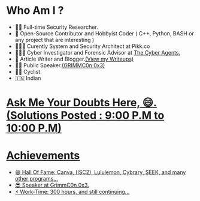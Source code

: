 # Who Am I ? 

- 👨‍💻 Full-time Security Researcher.
- 🌱 Open-Source Contributor and Hobbyist Coder ( C++, Python, BASH or any project that are interesting )
- 🧑🏾‍💻 Curently System and Security Architect at Pikk.co
- 🕵🏻‍♀️ Cyber Investigator and Forensic Advisor at <a href = "https://techagents.in/index.php/team1/">The Cyber Agents.</a>
- 👯 Article Writer and Blogger.<a href = "https://fardeenahmed410.medium.com/">(View my Writeups)</a>
- 🤵🏻 Public Speaker.<a href = "https://www.grimm-co.com/grimmcon-0x3-speakers">(GRIMMC0n 0x3)</a>
- 🚴🏿 Cyclist.
- 🇮🇳   Indian

 <h1> <a href = "https://www.quora.com/q/xutlhmgrwldfziek?invite_code=eYwiDitSr01ZP73W6oGS">Ask Me Your Doubts Here, 😄.(Solutions Posted : 9:00 P.M to 10:00 P.M) </h1>

# Achievements
- 😄 Hall Of Fame: Canva, (ISC2), Lululemon, Cybrary, SEEK, and many other programs...
- 😎 Speaker at GrimmC0n 0x3.
- ⚡ Work-Time: 300 hours, and still continuing...


  
